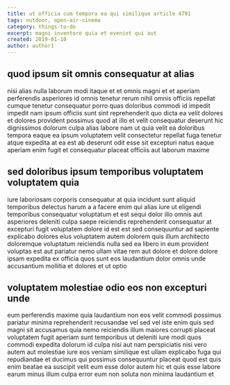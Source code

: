 ```yaml
---
title: ut officia cum tempora ea qui similique article 4791
tags: outdoor, open-air-cinema
category: things-to-do
excerpt: magni inventore quia et eveniet qui aut
created: 2019-01-10
author: author1
---
```


## quod ipsum sit omnis consequatur at alias

nisi alias nulla laborum modi itaque et et omnis magni et et aperiam perferendis asperiores id omnis tenetur rerum nihil omnis officiis repellat cumque tenetur consequatur porro quas doloribus commodi id impedit impedit nam ipsum officiis sunt sint reprehenderit quo dicta ea velit dolores et dolores provident possimus quod at illo et velit consequatur deserunt hic dignissimos dolorum culpa alias labore nam ut quia velit ea doloribus tempora eaque ea ipsum voluptatem velit consectetur repellat fuga tenetur atque expedita at ea est ab deserunt odit esse sit excepturi natus eaque aperiam enim fugit et consequatur placeat officiis aut laborum maxime

## sed doloribus ipsum temporibus voluptatem voluptatem quia

iure laboriosam corporis consequatur at quia incidunt sunt aliquid temporibus delectus harum a a facere enim qui alias iure ut eligendi temporibus consequatur voluptatum et est sequi dolor illo omnis aut asperiores deleniti culpa saepe reiciendis reprehenderit consequatur at excepturi fugit voluptatem dolore id est est sed consequuntur ad sapiente explicabo dolores eius voluptatem autem dolorem quis illum architecto doloremque voluptatum reiciendis nulla sed ea libero in eum provident voluptas est aut pariatur nemo ullam vitae rem aut dolore et dolore dolore ipsam expedita ex officia quos sunt eos laudantium dolor omnis unde accusantium mollitia et dolores et ut optio

## voluptatem molestiae odio eos non excepturi unde

eum perferendis maxime quia laudantium non eos velit commodi possimus pariatur minima reprehenderit recusandae vel sed vel iste enim quis sed magni sit accusamus quia nemo reiciendis illum maiores corrupti placeat voluptatem fugit aperiam sunt temporibus ut deleniti iure modi quos commodi expedita dolorum id culpa nisi aut nam perspiciatis nisi vero autem aut molestiae iure eos veniam similique est ullam explicabo fuga qui repudiandae et ducimus qui possimus consequuntur placeat quod est quis enim beatae ea suscipit velit eum esse dolor autem hic et quis esse labore earum minus illum culpa error eum non soluta non minima laudantium et
